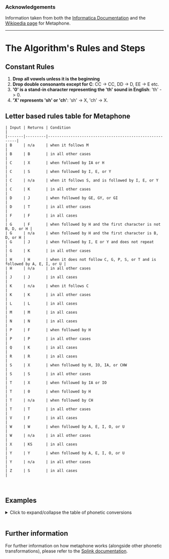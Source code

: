 ### Acknowledgements

Information taken from both the [Informatica Documentation](https://docs.informatica.com/data-catalog/common-content-for-data-catalog/10-5/transformation-language-reference/functions/metaphone.html#:~:text=METAPHONE%20encodes%20characters%20of%20the,character%20of%20the%20input%20string.) and the [Wikipedia page](https://en.wikipedia.org/wiki/Metaphone) for Metaphone.

<hr>

# The Algorithm's Rules and Steps

## Constant Rules

1. **Drop all vowels unless it is the beginning**
2. **Drop double consonants except for C**: CC -> CC, DD -> D, EE -> E etc.
3. **'0' is a stand-in character representing the 'th' sound in English**: 'th' -> 0.
4. **'X' represents 'sh' or 'ch'**: 'sh' -> X, 'ch' -> X.

## Letter based rules table for Metaphone

```
| Input | Returns | Condition                                              |
|-------|---------|--------------------------------------------------------|
| B     | n/a     | when it follows M                                      |
| B     | B       | in all other cases                                     |
| C     | X       | when followed by IA or H                               |
| C     | S       | when followed by I, E, or Y                            |
| C     | n/a     | when it follows S, and is followed by I, E, or Y       |
| C     | K       | in all other cases                                     |
| D     | J       | when followed by GE, GY, or GI                         |
| D     | T       | in all other cases                                     |
| F     | F       | in all cases                                           |
| G     | F       | when followed by H and the first character is not B, D, or H |
| G     | n/a     | when followed by H and the first character is B, D, or H |
| G     | J       | when followed by I, E or Y and does not repeat         |
| G     | K       | in all other cases                                     |
| H     | H       | when it does not follow C, G, P, S, or T and is followed by A, E, I, or U |
| H     | n/a     | in all other cases                                     |
| J     | J       | in all cases                                           |
| K     | n/a     | when it follows C                                      |
| K     | K       | in all other cases                                     |
| L     | L       | in all cases                                           |
| M     | M       | in all cases                                           |
| N     | N       | in all cases                                           |
| P     | F       | when followed by H                                     |
| P     | P       | in all other cases                                     |
| Q     | K       | in all cases                                           |
| R     | R       | in all cases                                           |
| S     | X       | when followed by H, IO, IA, or CHW                     |
| S     | S       | in all other cases                                     |
| T     | X       | when followed by IA or IO                              |
| T     | 0       | when followed by H                                     |
| T     | n/a     | when followed by CH                                    |
| T     | T       | in all other cases                                     |
| V     | F       | in all cases                                           |
| W     | W       | when followed by A, E, I, O, or U                      |
| W     | n/a     | in all other cases                                     |
| X     | KS      | in all cases                                           |
| Y     | Y       | when followed by A, E, I, O, or U                      |
| Y     | n/a     | in all other cases                                     |
| Z     | S       | in all cases                                           |
```

<br>

## Examples

<details>
<summary>Click to expand/collapse the table of phonetic conversions</summary>

```markdown
| Input               | Conversion |
| ------------------- | ---------- |
| METAPHONE('Lamb')   | LM         |
| METAPHONE('Box')    | BKS        |
| METAPHONE('Facial') | FXL        |
| METAPHONE('Fence')  | FNS        |
| METAPHONE('Scene')  | SN         |
| METAPHONE('Cool')   | KL         |
| METAPHONE('Dodge')  | TJ         |
| METAPHONE('David')  | TFT        |
| METAPHONE('FOX')    | FKS        |
| METAPHONE('Tough')  | TF         |
| METAPHONE('Hugh')   | HF         |
| METAPHONE('Magic')  | MJK        |
| METAPHONE('GUN')    | KN         |
| METAPHONE('DHAT')   | THT        |
| METAPHONE('Chain')  | XN         |
| METAPHONE('Jen')    | JN         |
| METAPHONE('Ckim')   | KM         |
| METAPHONE('Kim')    | KM         |
| METAPHONE('Laura')  | LR         |
| METAPHONE('Maggi')  | MK         |
| METAPHONE('Nancy')  | NNS        |
| METAPHONE('Phone')  | FN         |
| METAPHONE('Pip')    | PP         |
| METAPHONE('Queen')  | KN         |
| METAPHONE('Ray')    | R          |
| METAPHONE('Cash')   | KX         |
| METAPHONE('Sing')   | SNK        |
| METAPHONE('Patio')  | PX         |
| METAPHONE('Thor')   | 0R         |
| METAPHONE('Glitch') | KLTX       |
| METAPHONE('Tim')    | TM         |
| METAPHONE('Vin')    | FN         |
| METAPHONE('Wang')   | WNK        |
| METAPHONE('When')   | HN         |
| METAPHONE('Six')    | SKS        |
| METAPHONE('Yang')   | YNK        |
| METAPHONE('Bobby')  | BB         |
| METAPHONE('Zack')   | SK         |
```

</details>

<br>

## Further information

For further information on how metaphone works (alongside other phonetic transformations), please refer to the [Splink documentation](https://moj-analytical-services.github.io/splink/topic_guides/comparisons/phonetic.html?h=metaphone#metaphone).
